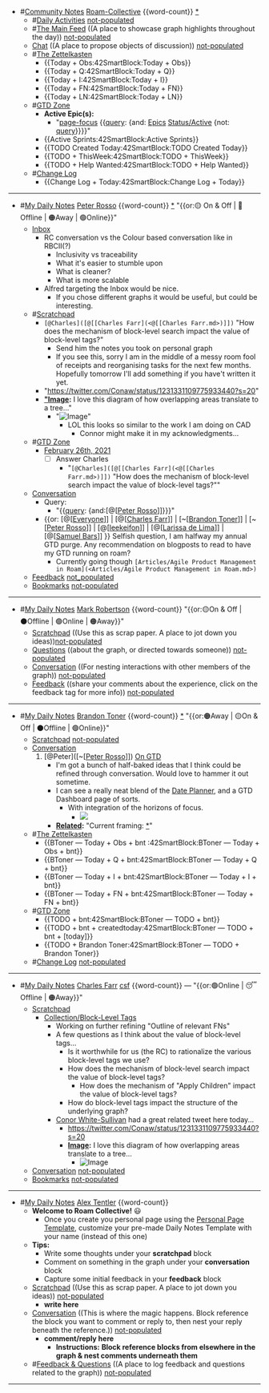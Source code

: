 - #[Community Notes](<Community Notes.md>) [Roam-Collective](<Roam-Collective.md>) {{word-count}} [*]([rc](<rc.md>)) 
    - #[Daily Activities](<Daily Activities.md>) [not-populated](<not-populated.md>)
    - #[The Main Feed](<The Main Feed.md>) ((A place to showcase graph highlights throughout the day)) [not-populated](<not-populated.md>) 
    - [Chat](<Chat.md>) ((A place to propose objects of discussion)) [not-populated](<not-populated.md>)
    - #[The Zettelkasten](<The Zettelkasten.md>)
        - {{Today + Obs:42SmartBlock:Today + Obs}}
        - {{Today + Q:42SmartBlock:Today + Q}}
        - {{Today + I:42SmartBlock:Today + I}}
        - {{Today + FN:42SmartBlock:Today + FN}}
        - {{Today + LN:42SmartBlock:Today + LN}}
    - #[GTD Zone](<GTD Zone.md>) 
        - **Active Epic(s):**
            - "[page-focus](<page-focus.md>) {{[query](<query.md>): {and: [Epics](<Epics.md>) [Status/Active](<Status/Active.md>) {not: [query](<query.md>)}}}}"
        - {{Active Sprints:42SmartBlock:Active Sprints}}
        - {{TODO Created Today:42SmartBlock:TODO Created Today}}
        - {{TODO + ThisWeek:42SmartBlock:TODO + ThisWeek}}
        - {{TODO + Help Wanted:42SmartBlock:TODO + Help Wanted}}
    - #[Change Log](<Change Log.md>)
        - {{Change Log + Today:42SmartBlock:Change Log + Today}}
- ---
- #[My Daily Notes](<My Daily Notes.md>) [Peter Rosso](<Peter Rosso.md>) {{word-count}} [*]([ptr](<ptr.md>))   "{{or:🟡 On & Off | 🚫 Offline | 🟠Away | 🟢Online}}"
    - [Inbox](<Inbox.md>) 
        - RC conversation vs the Colour based conversation like in RBCII(?)
            - Inclusivity vs traceability
            - What it's easier to stumble upon
            - What is cleaner?
            - What is more scalable
        - Alfred targeting the Inbox would be nice.
            - If you chose different graphs it would be useful, but could be interesting.
    - #[Scratchpad](<Scratchpad.md>) 
        - `[@Charles]([@[[Charles Farr](<@[[Charles Farr.md>)]])` "How does the mechanism of block-level search impact the value of block-level tags?"
            - Send him the notes you took on personal graph
            - If you see this, sorry I am in the middle of a messy room fool of receipts and reorganising tasks for the next few months. Hopefully tomorrow I'll add something if you have't written it yet.
        - "https://twitter.com/Conaw/status/1231331109775933440?s=20"
        - **["Image](<"Image.md>):** I love this diagram of how overlapping areas translate to a tree..."
            - "![Image](https://pbs.twimg.com/media/ERaRHhQVUAAmuiz?format=jpg&name=900x900)"
                - LOL this looks so similar to the work I am doing on CAD
                    - Connor might make it in my acknowledgments...
    - #[GTD Zone](<GTD Zone.md>) 
        - [February 26th, 2021](<February 26th, 2021.md>)
            - [ ] Answer Charles
                - "`[@Charles]([@[[Charles Farr](<@[[Charles Farr.md>)]])` "How does the mechanism of block-level search impact the value of block-level tags?""
    - [Conversation](<Conversation.md>)
        - Query:
            - "{{[query](<query.md>): {and:[@[[Peter Rosso](<@[[Peter Rosso.md>)]]}}}"
        - {{or: [@[[Everyone](<@[[Everyone.md>)]] | [@[[Charles Farr](<@[[Charles Farr.md>)]] | [~[[Brandon Toner](<~[[Brandon Toner.md>)]] | [~[[Peter Rosso](<~[[Peter Rosso.md>)]] | [@[[leekeifon](<@[[leekeifon.md>)]] | [@[[Larissa de Lima](<@[[Larissa de Lima.md>)]] | [@[[Samuel Bars](<@[[Samuel Bars.md>)]] }} Selfish question, I am halfway my annual GTD purge. Any recommendation on blogposts to read to have my GTD running on roam?
            - Currently going though `[Articles/Agile Product Management in Roam](<Articles/Agile Product Management in Roam.md>)`
    - [Feedback](<Feedback.md>) [not_populated](<not_populated.md>)
    - [Bookmarks](<Bookmarks.md>) [not-populated](<not-populated.md>)
- ---
- #[My Daily Notes](<My Daily Notes.md>) [Mark Robertson](<Mark Robertson.md>) {{word-count}} "{{or:🟡On & Off | ⚫️Offline | 🟢Online | 🟠Away}}"
    - [Scratchpad](<Scratchpad.md>) ((Use this as scrap paper. A place to jot down you ideas))[not-populated](<not-populated.md>)
    - [Questions](<Questions.md>) ((about the graph, or directed towards someone)) [not-populated](<not-populated.md>)
    - [Conversation](<Conversation.md>) ((For nesting interactions with other members of the graph)) [not-populated](<not-populated.md>)
    - [Feedback](<Feedback.md>) ((share your comments about the experience, click on the feedback tag for more info)) [not-populated](<not-populated.md>)
- ---
- #[My Daily Notes](<My Daily Notes.md>) [Brandon Toner](<Brandon Toner.md>) {{word-count}} [*]([bnt](<bnt.md>)) "{{or:🟠Away | 🟡On & Off | ⚫️Offline | 🟢Online}}"
    - [Scratchpad](<Scratchpad.md>) [not-populated](<not-populated.md>)
    - [Conversation](<Conversation.md>) 
        1. [@Peter]([~[[Peter Rosso](<~[[Peter Rosso.md>)]]) [On GTD](((9IjO0uID4)))
            - I'm got a bunch of half-baked ideas that I think could be refined through conversation. Would love to hammer it out sometime. 
            - I can see a really neat blend of the [Date Planner](<Date Planner.md>), and a GTD Dashboard page of sorts. 
                - With integration of the horizons of focus.
                    - ![](https://firebasestorage.googleapis.com/v0/b/firescript-577a2.appspot.com/o/imgs%2Fapp%2FRoam-Collective%2FIy_K29X4ZD.png?alt=media&token=48358f4f-e66b-45d7-9e37-51dca89b1658)
            - **[Related](<Related.md>):** "Current framing: [*]([Definitions](<Definitions.md>))"
    - #[The Zettelkasten](<The Zettelkasten.md>)
        - {{BToner — Today + Obs + bnt :42SmartBlock:BToner — Today + Obs + bnt}}
        - {{BToner — Today + Q + bnt:42SmartBlock:BToner — Today + Q + bnt}}
        - {{BToner — Today + I + bnt:42SmartBlock:BToner — Today + I + bnt}}
        - {{BToner — Today + FN + bnt:42SmartBlock:BToner — Today + FN + bnt}}
    - #[GTD Zone](<GTD Zone.md>)
        - {{TODO + bnt:42SmartBlock:BToner — TODO + bnt}}
        - {{TODO + bnt + createdtoday:42SmartBlock:BToner — TODO + bnt + [today]}}
        - {{TODO + Brandon Toner:42SmartBlock:BToner — TODO + Brandon Toner}}
    - #[Change Log](<Change Log.md>) [not-populated](<not-populated.md>)
- ---
- #[My Daily Notes](<My Daily Notes.md>) [Charles Farr](<Charles Farr.md>) [csf](<csf.md>) {{word-count}} — "{{or:🟢Online | 😴 Offline | 🟠Away}}"
    - [Scratchpad](<Scratchpad.md>)
        - [Collection/Block-Level Tags](<Collection/Block-Level Tags.md>)
            - Working on further refining "Outline of relevant FNs"
            - A few questions as I think about the value of block-level tags...
                - Is it worthwhile for us (the RC) to rationalize the various block-level tags we use?
                - How does the mechanism of block-level search impact the value of block-level tags?
                    - How does the mechanism of "Apply Children" impact the value of block-level tags?
                - How do block-level tags impact the structure of the underlying graph?
            - [Conor White-Sullivan](<Conor White-Sullivan.md>) had a great related tweet here today...
                - https://twitter.com/Conaw/status/1231331109775933440?s=20
                - **[Image](<Image.md>):** I love this diagram of how overlapping areas translate to a tree...
                    - ![Image](https://pbs.twimg.com/media/ERaRHhQVUAAmuiz?format=jpg&name=900x900)
    - [Conversation](<Conversation.md>) [not-populated](<not-populated.md>)
    - [Bookmarks](<Bookmarks.md>) [not-populated](<not-populated.md>)
- ---
- #[My Daily Notes](<My Daily Notes.md>) [Alex Tentler](<Alex Tentler.md>) {{word-count}}
    - **Welcome to Roam Collective!** 😃 
        - Once you create you personal page using the [Personal Page Template](((8BBipopP5))), customize your pre-made Daily Notes Template with your name (instead of this one)
    - **Tips:**
        - Write some thoughts under your **scratchpad** block
        - Comment on something in the graph under your **conversation** block
        - Capture some initial feedback in your **feedback** block
    - [Scratchpad](<Scratchpad.md>) ((Use this as scrap paper. A place to jot down you ideas)) [not-populated](<not-populated.md>)
        - __write here__
    - [Conversation](<Conversation.md>) ((This is where the magic happens. Block reference the block you want to comment or reply to, then nest your reply beneath the reference.)) [not-populated](<not-populated.md>)
        - __comment/reply here__
            - **Instructions:** __Block reference blocks from elsewhere in the graph & nest comments underneath them__
    - #[Feedback & Questions](<Feedback & Questions.md>) ((A place to log feedback and questions related to the graph)) [not-populated](<not-populated.md>)
- ---
